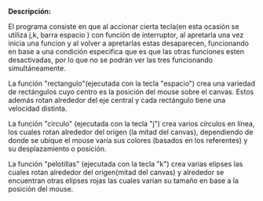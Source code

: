 **Descripción:**

El programa consiste en que al accionar cierta tecla(en esta ocasión se utiliza j,k, barra espacio )
con función de interruptor, al apretarla una vez inicia una funcion y al volver a apretarlas estas desaparecen, funcionando
en base a una condición especifica que es que las otras funciones esten desactivadas, por lo que no se podrán ver las tres funcionando 
simultáneamente.

La función "rectangulo"(ejecutada con la tecla "espacio") crea una variedad de rectángulos cuyo centro es la posición del mouse sobre el canvas. Estos 
además rotan alrededor del eje central y cada rectángulo  tiene una velocidad distinta.

La función "circulo" (ejecutada con la tecla "j") crea varios círculos en línea, los cuales rotan alrededor del origen (la mitad del canvas), dependiendo de donde se ubique el mouse varía sus colores (basados en los referentes)  y su desplazamiento o posición.

La función "pelotillas" (ejecutada con la tecla "k") crea varias elipses las cuales rotan alrededor del origen(mitad del canvas) y alrededor se encuentran otras elipses rojas las cuales  varían su tamaño  en base a la posición del mouse.



